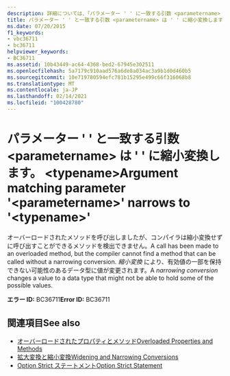 ```yaml
---
description: 詳細については、「パラメーター ' ' に一致する引数 <parametername> が ' ' に縮小変換する」を参照してください。 <typename>
title: パラメーター ' ' と一致する引数 <parametername> は ' ' に縮小変換します。 <typename>
ms.date: 07/20/2015
f1_keywords:
- vbc36711
- bc36711
helpviewer_keywords:
- BC36711
ms.assetid: 10b43449-ac64-4368-bed2-67945e302511
ms.openlocfilehash: 5a7179c910aad576a6de8a034ac3a9b1d0d460b5
ms.sourcegitcommit: 10e719780594efc781b15295e499c66f316068b8
ms.translationtype: MT
ms.contentlocale: ja-JP
ms.lasthandoff: 02/14/2021
ms.locfileid: "100428780"
---
```

# <a name="argument-matching-parameter-parametername-narrows-to-typename"></a><span data-ttu-id="dff4f-103">パラメーター ' ' と一致する引数 \<parametername> は ' ' に縮小変換します。 \<typename></span><span class="sxs-lookup"><span data-stu-id="dff4f-103">Argument matching parameter '\<parametername>' narrows to '\<typename>'</span></span>

<span data-ttu-id="dff4f-104">オーバーロードされたメソッドを呼び出しましたが、コンパイラは縮小変換せずに呼び出すことができるメソッドを検出できません。</span><span class="sxs-lookup"><span data-stu-id="dff4f-104">A call has been made to an overloaded method, but the compiler cannot find a method that can be called without a narrowing conversion.</span></span> <span data-ttu-id="dff4f-105">*縮小変換* により、有効値の一部を保持できない可能性のあるデータ型に値が変更されます。</span><span class="sxs-lookup"><span data-stu-id="dff4f-105">A *narrowing conversion* changes a value to a data type that might not be able to hold some of the possible values.</span></span>  
  
 <span data-ttu-id="dff4f-106">**エラー ID:** BC36711</span><span class="sxs-lookup"><span data-stu-id="dff4f-106">**Error ID:** BC36711</span></span>  
  
## <a name="see-also"></a><span data-ttu-id="dff4f-107">関連項目</span><span class="sxs-lookup"><span data-stu-id="dff4f-107">See also</span></span>

- [<span data-ttu-id="dff4f-108">オーバーロードされたプロパティとメソッド</span><span class="sxs-lookup"><span data-stu-id="dff4f-108">Overloaded Properties and Methods</span></span>](../programming-guide/language-features/objects-and-classes/overloaded-properties-and-methods.md)
- [<span data-ttu-id="dff4f-109">拡大変換と縮小変換</span><span class="sxs-lookup"><span data-stu-id="dff4f-109">Widening and Narrowing Conversions</span></span>](../programming-guide/language-features/data-types/widening-and-narrowing-conversions.md)
- [<span data-ttu-id="dff4f-110">Option Strict ステートメント</span><span class="sxs-lookup"><span data-stu-id="dff4f-110">Option Strict Statement</span></span>](../language-reference/statements/option-strict-statement.md)

